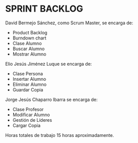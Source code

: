 # SPRINT BACKLOG

David Bermejo Sánchez, como Scrum Master, se encarga de:

* Product Backlog
* Burndown chart
* Clase Alumno
* Buscar Alumno
* Mostrar Alumno

Elio Jesús Jiménez Luque se encarga de:

* Clase Persona
* Insertar Alumno
* Eliminar Alumno
* Guardar Copia


Jorge Jesús Chaparro Ibarra se encarga de:

* Clase Profesor
* Modificar Alumno
* Gestión de Líderes
* Cargar Copia 

Horas totales de trabajo 15 horas aproximadamente.
